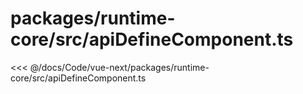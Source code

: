 # packages/runtime-core/src/apiDefineComponent.ts

<<< @/docs/Code/vue-next/packages/runtime-core/src/apiDefineComponent.ts
